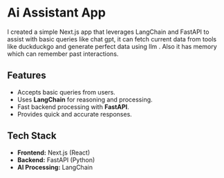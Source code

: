
# Ai Assistant App

I created a simple Next.js app that leverages LangChain and FastAPI to assist with basic queries like chat gpt, it can fetch current data from tools like duckduckgo and generate perfect data using llm .
Also it has memory which can remember past interactions.

## Features
- Accepts basic queries from users.
- Uses **LangChain** for reasoning and processing.
- Fast backend processing with **FastAPI**.
- Provides quick and accurate responses.

## Tech Stack
- **Frontend:** Next.js (React)
- **Backend:** FastAPI (Python)
- **AI Processing:** LangChain


